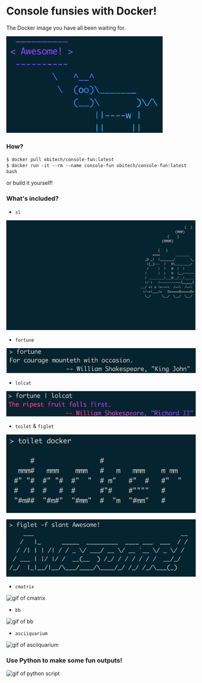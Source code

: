 # Console funsies with Docker!
The Docker image you have all been waiting for. 

![pic of happy cow](https://github.com/obitech/docker-console-fun/blob/master/assets/awesome_cow.png)

### How?
```
$ docker pull obitech/console-fun:latest
$ docker run -it --rm --name console-fun obitech/console-fun:latest bash
```

or build it yourself!

### What's included?
* ``sl``

![SL gif](https://github.com/obitech/docker-console-fun/blob/master/assets/sl.gif)
* ``fortune``

![example of fortune](https://github.com/obitech/docker-console-fun/blob/master/assets/fortune.png)
* ``lolcat``

![example of fortune piped into lolcat](https://github.com/obitech/docker-console-fun/blob/master/assets/fortune_lolcat.png)
* ``toilet`` & ``figlet``

![example of toilet](https://github.com/obitech/docker-console-fun/blob/master/assets/toilet.png)

![example of figlet](https://github.com/obitech/docker-console-fun/blob/master/assets/figlet.png)
* ``cmatrix``

![gif of cmatrix](https://github.com/obitech/docker-console-fun/blob/master/assets/cmatrix.gif)
* ``bb``

![gif of bb](https://github.com/obitech/docker-console-fun/blob/master/assets/bb.gif)
* ``asciiquarium``

![gif of asciiquarium](https://github.com/obitech/docker-console-fun/blob/master/assets/asciiquarium.gif)

### Use Python to make some fun outputs!

![gif of python script](https://github.com/obitech/docker-console-fun/blob/master/assets/fun.gif)